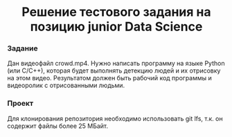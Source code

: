 <h1 align="center">Решение тестового задания на позицию junior Data Science</a> 
<h3 align="left">Задание</h3>
<text>Дан видеофайл crowd.mp4. Нужно написать программу на языке Python (или C/C++), которая будет выполнять детекцию людей и их отрисовку на этом видео. Результатом должен быть рабочий код программы и видеоролик с отрисованными людьми.</text>
<h3 align="left">Проект</h3>
<text>Для клонирования репозитория необходимо использовать git lfs, т.к. он содержит файлы более 25 МБайт.</text>

